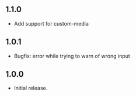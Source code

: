 ## 1.1.0
* Add support for custom-media

## 1.0.1
* Bugfix: error while trying to warn of wrong input

## 1.0.0
* Initial release.
